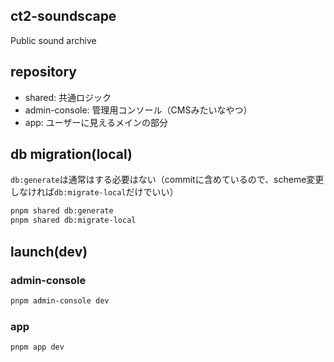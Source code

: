## ct2-soundscape

Public sound archive

## repository

-   shared: 共通ロジック
-   admin-console: 管理用コンソール（CMSみたいなやつ）
-   app: ユーザーに見えるメインの部分

## db migration(local)

`db:generate`は通常はする必要はない（commitに含めているので、scheme変更しなければ`db:migrate-local`だけでいい）

```sh
pnpm shared db:generate
pnpm shared db:migrate-local
```

## launch(dev)

### admin-console

```sh
pnpm admin-console dev
```

### app

```sh
pnpm app dev
```
